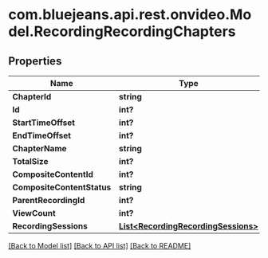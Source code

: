 # com.bluejeans.api.rest.onvideo.Model.RecordingRecordingChapters
## Properties

Name | Type | Description | Notes
------------ | ------------- | ------------- | -------------
**ChapterId** | **string** |  | [optional] 
**Id** | **int?** |  | [optional] 
**StartTimeOffset** | **int?** |  | [optional] 
**EndTimeOffset** | **int?** |  | [optional] 
**ChapterName** | **string** |  | [optional] 
**TotalSize** | **int?** |  | [optional] 
**CompositeContentId** | **int?** |  | [optional] 
**CompositeContentStatus** | **string** |  | [optional] 
**ParentRecordingId** | **int?** |  | [optional] 
**ViewCount** | **int?** |  | [optional] 
**RecordingSessions** | [**List&lt;RecordingRecordingSessions&gt;**](RecordingRecordingSessions.md) |  | [optional] 

[[Back to Model list]](../README.md#documentation-for-models) [[Back to API list]](../README.md#documentation-for-api-endpoints) [[Back to README]](../README.md)


